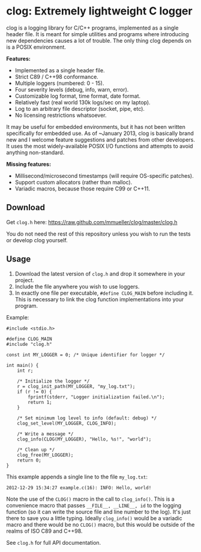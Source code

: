 clog: Extremely lightweight C logger
====================================

clog is a logging library for C/C++ programs, implemented as a single header
file.  It is meant for simple utilities and programs where introducing new
dependencies causes a lot of trouble.  The only thing clog depends on is a
POSIX environment.

**Features:**

* Implemented as a single header file.
* Strict C89 / C++98 conformance.
* Multiple loggers (numbered: 0 - 15).
* Four severity levels (debug, info, warn, error).
* Customizable log format, time format, date format.
* Relatively fast (real world 130k logs/sec on my laptop).
* Log to an arbitrary file descriptor (socket, pipe, etc).
* No licensing restrictions whatsoever.

It may be useful for embedded environments, but it has not been written
specifically for embedded use.  As of ~January 2013, clog is basically brand
new and I welcome feature suggestions and patches from other developers.  It
uses the most widely-available POSIX I/O functions and attempts to avoid
anything non-standard.

**Missing features:**

* Millisecond/microsecond timestamps (will require OS-specific patches).
* Support custom allocators (rather than malloc).
* Variadic macros, because those require C99 or C++11.

Download
--------

Get `clog.h` here:
https://raw.github.com/mmueller/clog/master/clog.h

You do not need the rest of this repository unless you wish to run the tests
or develop clog yourself.

Usage
-----

1. Download the latest version of `clog.h` and drop it somewhere in your
   project.
2. Include the file anywhere you wish to use loggers.
3. In exactly one file per executable, `#define CLOG_MAIN` before including
   it.  This is necessary to link the clog function implementations into your
   program.

Example:

    #include <stdio.h>
    
    #define CLOG_MAIN
    #include "clog.h"
    
    const int MY_LOGGER = 0; /* Unique identifier for logger */
    
    int main() {
        int r;

        /* Initialize the logger */
        r = clog_init_path(MY_LOGGER, "my_log.txt");
        if (r != 0) {
            fprintf(stderr, "Logger initialization failed.\n");
            return 1;
        }

        /* Set minimum log level to info (default: debug) */
        clog_set_level(MY_LOGGER, CLOG_INFO);

        /* Write a message */
        clog_info(CLOG(MY_LOGGER), "Hello, %s!", "world");

        /* Clean up */
        clog_free(MY_LOGGER);
        return 0;
    }

This example appends a single line to the file `my_log.txt`:

    2012-12-29 15:34:27 example.c(16): INFO: Hello, world!

Note the use of the `CLOG()` macro in the call to `clog_info()`.  This is a
convenience macro that passes `__FILE__, __LINE__, id` to the logging function
(so it can write the source file and line number to the log).  It's just there
to save you a little typing.  Ideally `clog_info()` would be a variadic macro
and there would be no `CLOG()` macro, but this would be outside of the realms
of ISO C89 and C++98.

See `clog.h` for full API documentation.

